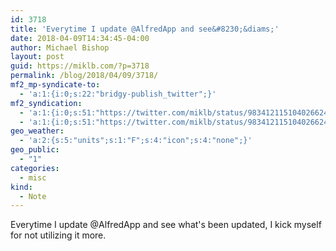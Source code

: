 ```yaml
---
id: 3718
title: 'Everytime I update @AlfredApp and see&#8230;&diams;'
date: 2018-04-09T14:34:45-04:00
author: Michael Bishop
layout: post
guid: https://miklb.com/?p=3718
permalink: /blog/2018/04/09/3718/
mf2_mp-syndicate-to:
  - 'a:1:{i:0;s:22:"bridgy-publish_twitter";}'
mf2_syndication:
  - 'a:1:{i:0;s:51:"https://twitter.com/miklb/status/983412115104026624";}'
  - 'a:1:{i:0;s:51:"https://twitter.com/miklb/status/983412115104026624";}'
geo_weather:
  - 'a:2:{s:5:"units";s:1:"F";s:4:"icon";s:4:"none";}'
geo_public:
  - "1"
categories:
  - misc
kind:
  - Note
---
```

Everytime I update @AlfredApp and see what's been updated, I kick myself for not utilizing it more.